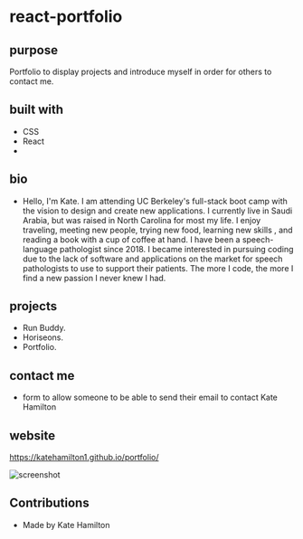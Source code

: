 # react-portfolio


## purpose 
Portfolio to display projects and introduce myself in order for others to contact me. 

## built with
* CSS
* React
* 


## bio
*  Hello, I'm Kate. I am attending UC Berkeley's full-stack boot camp with the vision to design and create new applications. I currently live in Saudi Arabia, but was raised in North Carolina for most my life. I enjoy traveling, meeting new people, trying new food, learning new skills , and reading a book with a cup of coffee at hand. I have been a speech-language pathologist since 2018.  I became interested in pursuing coding due to the lack of software and applications on the market for speech pathologists to use to support their patients.  The more I code, the more I find a new passion I never knew I had. 


## projects 
* Run Buddy.
* Horiseons.
* Portfolio.


## contact me
* form to allow someone to be able to send their email to contact Kate Hamilton 

## website
https://katehamilton1.github.io/portfolio/

![screenshot](https://user-images.githubusercontent.com/90042533/135749611-8c75d6e8-783b-4ff9-96eb-583b7536a72a.png)



## Contributions 
* Made by Kate Hamilton 
